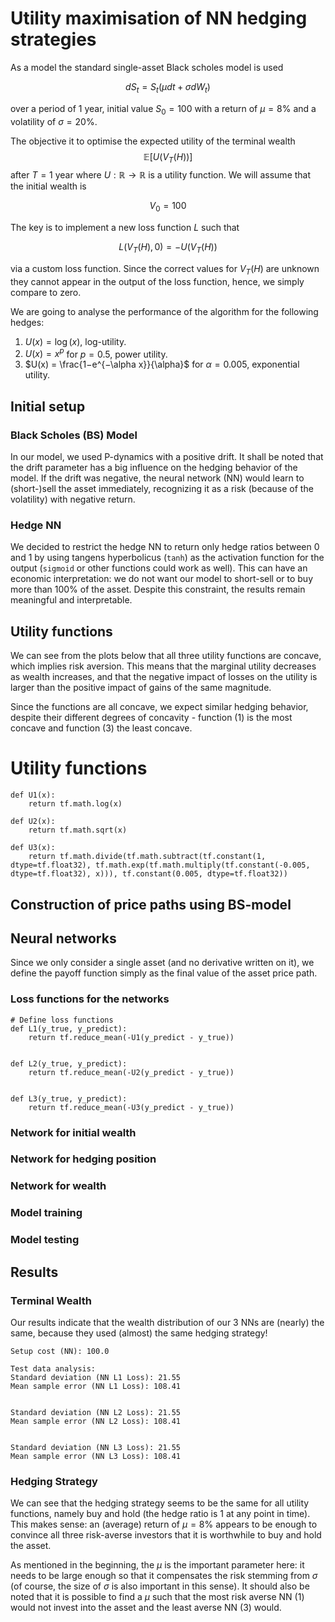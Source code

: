 # Utility maximisation of NN hedging strategies

As a model the standard single-asset Black scholes model is used

$$dS_t = S_t(\mu dt + \sigma dW_t)$$

over a period of 1 year, initial value $S_0 = 100$ with a return of $\mu = 8\%$ and a volatility of $\sigma = 20\%$.
 
The objective it to optimise the expected utility of the terminal wealth 
$$\mathbb{E}[U(V_T (H))]$$
after $T = 1$ year where $U : \mathbb{R} \rightarrow \mathbb{R}$ is a utility function. We will assume that the initial wealth is

$$V_0 = 100$$
 
The key is to implement a new loss function $L$ such that

$$
L(V_T(H), 0) = −U(V_T(H))
$$

via a custom loss function. Since the correct values for $V_T(H)$ are unknown they cannot appear in the output of the loss function, hence, we simply compare to zero.
 
We are going to analyse the performance of the algorithm for the following hedges:
1. $U(x) = \log(x)$, log-utility.
2. $U(x) = x^p$ for $p = 0.5,$ power utility.
3. $U(x) = \frac{1−e^{−\alpha x}}{\alpha}$ for $\alpha = 0.005$, exponential utility.


## Initial setup

### Black Scholes (BS) Model

In our model, we used P-dynamics with a positive drift. It shall be noted that the drift parameter has a big influence on the hedging behavior of the model. If the drift was negative, the neural network (NN) would learn to (short-)sell the asset immediately, recognizing it as a risk (because of the volatility) with negative return.

### Hedge NN

We decided to restrict the hedge NN to return only hedge ratios between 0 and 1 by using tangens hyperbolicus (`tanh`) as the activation function for the output (`sigmoid` or other functions could work as well). This can have an economic interpretation: we do not want our model to short-sell or to buy more than 100% of the asset. Despite this constraint, the results remain meaningful and interpretable.

## Utility functions

We can see from the plots below that all three utility functions are concave, which implies risk aversion. This means that the marginal utility decreases as wealth increases, and that the negative impact of losses on the utility is larger than the positive impact of gains of the same magnitude.

Since the functions are all concave, we expect similar hedging behavior, despite their different degrees of concavity - function (1) is the most concave and function (3) the least concave.

# Utility functions

```{python}
def U1(x):
    return tf.math.log(x)

def U2(x):
    return tf.math.sqrt(x)

def U3(x):
    return tf.math.divide(tf.math.subtract(tf.constant(1, dtype=tf.float32), tf.math.exp(tf.math.multiply(tf.constant(-0.005, dtype=tf.float32), x))), tf.constant(0.005, dtype=tf.float32))
```

## Construction of price paths using BS-model

## Neural networks

Since we only consider a single asset (and no derivative written on it), we define the payoff function simply as the final value of the asset price path.

### Loss functions for the networks

```{python}
# Define loss functions
def L1(y_true, y_predict):
    return tf.reduce_mean(-U1(y_predict - y_true))


def L2(y_true, y_predict):
    return tf.reduce_mean(-U2(y_predict - y_true))


def L3(y_true, y_predict):
    return tf.reduce_mean(-U3(y_predict - y_true))
```

### Network for initial wealth

### Network for hedging position

### Network for wealth

### Model training

### Model testing

## Results

### Terminal Wealth

Our results indicate that the wealth distribution of our 3 NNs are (nearly) the same, because they used (almost) the same hedging strategy!

```
Setup cost (NN): 100.0

Test data analysis:
Standard deviation (NN L1 Loss): 21.55
Mean sample error (NN L1 Loss): 108.41


Standard deviation (NN L2 Loss): 21.55
Mean sample error (NN L2 Loss): 108.41


Standard deviation (NN L3 Loss): 21.55
Mean sample error (NN L3 Loss): 108.41
```

### Hedging Strategy

We can see that the hedging strategy seems to be the same for all utility functions, namely buy and hold (the hedge ratio is 1 at any point in time). This makes sense: an (average) return of $\mu=8$\% appears to be enough to convince all three risk-averse investors that it is worthwhile to buy and hold the asset.

As mentioned in the beginning, the $\mu$ is the important parameter here: it needs to be large enough so that it compensates the risk stemming from $\sigma$ (of course, the size of $\sigma$ is also important in this sense). It should also be noted that it is possible to find a $\mu$ such that the most risk averse NN (1) would not invest into the asset and the least averse NN (3) would.


